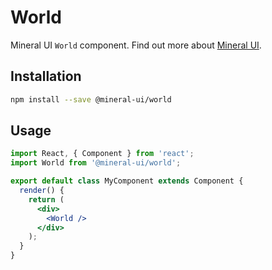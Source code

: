 # World

Mineral UI `World` component. Find out more about [Mineral UI](https://github.com/mineral-ui/mineral-ui).

## Installation

```sh
npm install --save @mineral-ui/world
```

## Usage

```jsx
import React, { Component } from 'react';
import World from '@mineral-ui/world';

export default class MyComponent extends Component {
  render() {
    return (
      <div>
        <World />
      </div>
    );
  }
}
```
